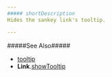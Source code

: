 ```yaml
---
##### shortDescription
Hides the sankey link's tooltip.

---
```

#####See Also#####
- [tooltip](/api-reference/20%20Data%20Visualization%20Widgets/dxSankey/1%20Configuration/tooltip '/Documentation/ApiReference/Data_Visualization_Widgets/dxSankey/Configuration/tooltip/')
- **Link**.[showTooltip](/api-reference/20%20Data%20Visualization%20Widgets/dxSankey/7%20Link/3%20Methods/showTooltip().md '/Documentation/ApiReference/Data_Visualization_Widgets/dxSankey/Link/Methods/#showTooltip')